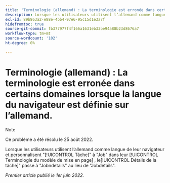 ```yaml
---
title: 'Terminologie (allemand) : La terminologie est erronée dans certains domaines lorsque la langue du navigateur est définie sur Allemand.'
description: Lorsque les utilisateurs utilisent l’allemand comme langue de leur navigateur et personnalisent "Tâche" sur "Tâche" dans leur zone Terminologie du modèle de mise en page, l’onglet "Détails de la tâche" se transforme en "Détails de la tâche" au lieu de "Détails de la tâche".
exl-id: 89b863a2-e88e-4bb4-97e6-95c15d1e3a7f
hidefromtoc: true
source-git-commit: fb377977f4f166a1631eb33be94a88b23d8676a7
workflow-type: tm+mt
source-wordcount: '102'
ht-degree: 0%

---
```


# Terminologie (allemand) : La terminologie est erronée dans certains domaines lorsque la langue du navigateur est définie sur l’allemand.

>[!NOTE]
>
>Ce problème a été résolu le 25 août 2022.

Lorsque les utilisateurs utilisent l’allemand comme langue de leur navigateur et personnalisent &quot;[!UICONTROL Tâche]&quot; à &quot;Job&quot; dans leur [!UICONTROL Terminologie du modèle de mise en page] , le[!UICONTROL Détails de la tâche]&quot; passe à &quot;Jobndetails&quot; au lieu de &quot;Jobdetails&quot;.

_Premier article publié le 1er juin 2022._
